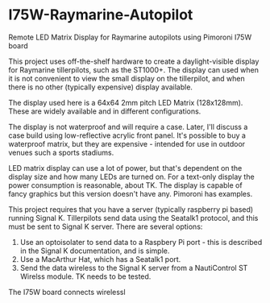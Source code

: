 # I75W-Raymarine-Autopilot
Remote LED Matrix Display for Raymarine autopilots using Pimoroni I75W board

This project uses off-the-shelf hardware to create a daylight-visible display for Raymarine tillerpilots, such as the ST1000+.
The display can used when it is not convenient to view the small display on the tillerpilot, and when there is no other (typically expensive) display available.

The display used here is a 64x64 2mm pitch LED Matrix (128x128mm). These are widely available and in different configurations.

The display is not waterproof and will require a case. Later, I'll discuss a case build using low-reflective acrylic front panel. It's possible to buy a waterproof matrix, but they are expensive - intended for use in outdoor venues such a sports stadiums.

LED matrix display can use a lot of power, but that's dependent on the display size and how many LEDs are turned on. For a text-only display the power consumption is reasonable, about TK. The display is capable of fancy graphics but this version doesn't have any. Pimoroni has examples.

This project requires that you have a server (typically raspberry pi based) running Signal K. Tillerpilots send data using the Seatalk1 protocol, and this must be sent to Signal K server. There are several options:
1) Use an optoisolater to send data to a Raspbery Pi port - this is described in the Signal K documentation, and is simple.
2) Use a MacArthur Hat, which has a Seatalk1 port.
3) Send the data wireless to the Signal K server from a NautiControl ST Wirelss module. TK needs to be tested.


The I75W board connects wirelessl




